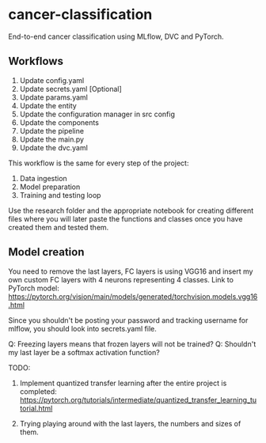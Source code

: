 # cancer-classification
End-to-end cancer classification using MLflow, DVC and PyTorch. 

## Workflows

1. Update config.yaml
2. Update secrets.yaml [Optional]
3. Update params.yaml
4. Update the entity
5. Update the configuration manager in src config
6. Update the components
7. Update the pipeline
8. Update the main.py
9. Update the dvc.yaml

This workflow is the same for every step of the project:
1. Data ingestion
2. Model preparation
3. Training and testing loop

Use the research folder and the appropriate notebook for creating different files where you will later paste the functions
and classes once you have created them and tested them. 


## Model creation
You need to remove the last layers, FC layers is using VGG16 and insert my own custom FC layers with 4 neurons representing 4 classes.
Link to PyTorch model: https://pytorch.org/vision/main/models/generated/torchvision.models.vgg16.html


Since you shouldn't be posting your password and tracking username for mlflow, you should look into secrets.yaml file. 

Q: Freezing layers means that frozen layers will not be trained? 
Q: Shouldn't my last layer be a softmax activation function? 

TODO: 
1. Implement quantized transfer learning after the entire project is completed: 
https://pytorch.org/tutorials/intermediate/quantized_transfer_learning_tutorial.html

2. Trying playing around with the last layers, the numbers and sizes of them. 